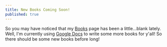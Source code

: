 ```yaml
---
title: New Books Coming Soon!
published: true
---
```

 So you may have noticed that my <a href = "https://samuraiowl.github.io/books">Books</a> page has been a little...blank lately. Well, I'm currently using <a href = "https://docs.google.com">Google Docs</a> to write some more books for y'all! So there should be some new books before long!
